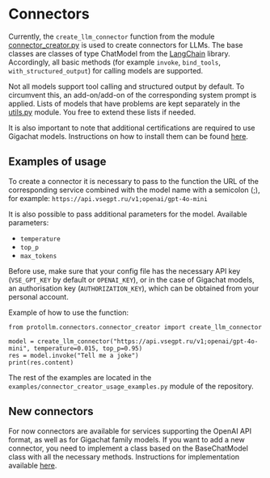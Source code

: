# Connectors

Currently, the `create_llm_connector` function from the module [connector_creator.py](connector_creator.py) is used to
create connectors for LLMs. The base classes are classes of type ChatModel from the 
[LangChain](https://python.langchain.com/docs/introduction/) library. Accordingly, all basic methods (for example
`invoke`, `bind_tools`, `with_structured_output`) for calling models
are supported.

Not all models support tool calling and structured output by default. To circumvent this, an add-on/add-on of the
corresponding system prompt is applied. Lists of models that have problems are kept separately in the
[utils.py](utils.py) module. You free to extend these lists if needed.

It is also important to note that additional certifications are required to use Gigachat models. Instructions on how to
install them can be found [here](https://developers.sber.ru/docs/ru/gigachat/certificates).

## Examples of usage

To create a connector it is necessary to pass to the function the URL of the corresponding service combined with the
model name with a semicolon (;), for example: `https://api.vsegpt.ru/v1;openai/gpt-4o-mini`

It is also possible to pass additional parameters for the model.  Available parameters:
- `temperature`
- `top_p`
- `max_tokens`

Before use, make sure that your config file has the necessary API key (`VSE_GPT_KEY` by default or `OPENAI_KEY`), or in
the case of Gigachat models, an authorisation key (`AUTHORIZATION_KEY`), which can be obtained from your personal 
account.

Example of how to use the function:
```codeblock
from protollm.connectors.connector_creator import create_llm_connector

model = create_llm_connector("https://api.vsegpt.ru/v1;openai/gpt-4o-mini", temperature=0.015, top_p=0.95)
res = model.invoke("Tell me a joke")
print(res.content)
```
The rest of the examples are located in the `examples/connector_creator_usage_examples.py` module of the repository.

## New connectors

For now connectors are available for services supporting the OpenAI API format, as well as for Gigachat family models.
If you want to add a new connector, you need to implement a class based on the BaseChatModel class with all the
necessary methods. Instructions for implementation available 
[here](https://python.langchain.com/docs/how_to/custom_chat_model/).


